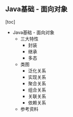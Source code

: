 ## Java基础 - 面向对象

[toc]

- Java基础 - 面向对象
	+ 三大特性
		* 封装
		* 继承
		* 多态
	- 类图
		+ 泛化关系
		+ 实现关系
		+ 聚合关系
		+ 组合关系
		+ 关联关系
		+ 依赖关系
	- 参考资料

	
	

